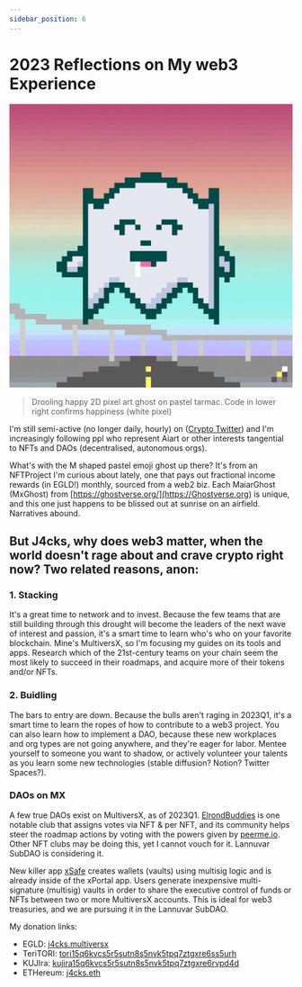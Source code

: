 ```yaml
---
sidebar_position: 6
---
```

# 2023 Reflections on My web3 Experience

![Drooling happy 2D pixel art ghost on pastel tarmac](./mxghost2304.png)
> Drooling happy 2D pixel art ghost on pastel tarmac. Code in lower right confirms happiness (white pixel)


I'm still semi-active (no longer daily, hourly) on ([Crypto Twitter](https://www.twitter.com/xJ4cks)) and I'm increasingly following ppl who represent Aiart or other interests tangential to NFTs and DAOs (decentralised, autonomous orgs). 

What's with the M shaped pastel emoji ghost up there? It's from an NFTProject I'm curious about lately, one that pays out fractional income rewards (in EGLD!) monthly, sourced from a web2 biz. Each MaiarGhost (MxGhost) from [https://ghostverse.org/](https://Ghostverse.org) is unique, and this one just happens to be blissed out at sunrise on an airfield. Narratives abound.

## But J4cks, why does web3 matter, when the world doesn't rage about and crave crypto right now? Two related reasons, anon:

### 1. Stacking

It's a great time to network and to invest. Because the few teams that are still building through this drought will become the leaders of the next wave of interest and passion, it's a smart time to learn who's who on your favorite blockchain. Mine's MultiversX, so I'm focusing my guides on its tools and apps. Research which of the 21st-century teams on your chain seem the most likely to succeed in their roadmaps, and acquire more of their tokens and/or NFTs.

### 2. Buidling

The bars to entry are down. Because the bulls aren't raging in 2023Q1, it's a smart time to learn the ropes of how to contribute to a web3 project. You can also learn how to implement a DAO, because these new workplaces and org types are not going anywhere, and they're eager for labor. Mentee yourself to someone you want to shadow, or actively volunteer your talents as you learn some new technologies (stable diffusion? Notion? Twitter Spaces?).

### DAOs on MX

A few true DAOs exist on MultiversX, as of 2023Q1. [ElrondBuddies](https://www.elrondbuddies.com/) is one notable club that assigns votes via NFT & per NFT, and its community helps steer the roadmap actions by voting with the powers given by [peerme.io](https://peerme.io/peerings/create). Other NFT clubs may be doing this, yet I cannot vouch for it. Lannuvar SubDAO is considering it.

New killer app [xSafe](https://xsafe.io/) creates wallets (vaults) using multisig logic and is already inside of the xPortal app. Users generate inexpensive  multi-signature (multisig) vaults in order to share the executive control of funds or NFTs between two or more MultiversX accounts. This is ideal for web3 treasuries, and we are pursuing it in the Lannuvar SubDAO.

My donation links:

- EGLD: [j4cks.multiversx](https://explorer.multiversx.com/accounts/erd159mypt4myss3mqrs89ft0hjeacffks2690gq9u3mlh73m9sh0w5s09eqhh)
- TeriTORI: [tori15q6kvcs5r5sutn8s5nvk5tpq7ztgxre6ss5urh](https://www.mintscan.io/teritori/account/tori15q6kvcs5r5sutn8s5nvk5tpq7ztgxre6ss5urh)
- KUJIra: [kujira15q6kvcs5r5sutn8s5nvk5tpq7ztgxre6rvpd4d](https://www.mintscan.io/kujira/account/kujira15q6kvcs5r5sutn8s5nvk5tpq7ztgxre6rvpd4d)
- ETHereum: [j4cks.eth](https://etherscan.io/enslookup-search?search=j4cks.eth)